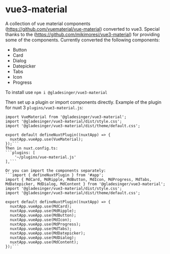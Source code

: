 # vue3-material
A collection of vue material components (https://github.com/vuematerial/vue-material) converted to vue3. Special thanks to the (https://github.com/mikimoresi/vue3-material) for providing some of the components.
Currently converted the following components:
- Button
- Card
- Dialog
- Datepicker
- Tabs
- Icon
- Progress

To install use 
```npm i @gladesinger/vue3-material```

Then set up a plugin or import components directly. Example of the plugin for nuxt 3 ```plugins/vue3-material.js```:
```import { defineNuxtPlugin } from '#app';
import VueMaterial from '@gladesinger/vue3-material';
import '@gladesinger/vue3-material/dist/style.css';
import '@gladesinger/vue3-material/dist/theme/default.css';

export default defineNuxtPlugin((nuxtApp) => {
  nuxtApp.vueApp.use(VueMaterial);
});```
Then in nuxt.config.ts:
```plugins: [
    '~/plugins/vue-material.js'
],```

Or you can import the components separately:
```import { defineNuxtPlugin } from '#app';
import { MdCard, MdRipple, MdButton, MdIcon, MdProgress, MdTabs, MdDatepicker, MdDialog, MdContent } from '@gladesinger/vue3-material';
import '@gladesinger/vue3-material/dist/style.css';
import '@gladesinger/vue3-material/dist/theme/default.css';

export default defineNuxtPlugin((nuxtApp) => {
  nuxtApp.vueApp.use(MdCard);
  nuxtApp.vueApp.use(MdRipple);
  nuxtApp.vueApp.use(MdButton);
  nuxtApp.vueApp.use(MdIcon);
  nuxtApp.vueApp.use(MdProgress);
  nuxtApp.vueApp.use(MdTabs);
  nuxtApp.vueApp.use(MdDatepicker);
  nuxtApp.vueApp.use(MdDialog);
  nuxtApp.vueApp.use(MdContent);
});```